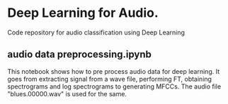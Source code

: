 # Deep Learning for Audio.
Code repository for audio classification using Deep Learning


## audio data preprocessing.ipynb
This notebook shows how to pre process audio data for deep learning. It goes from extracting signal from a wave file, performing FT, obtaining spectrograms and log spectrograms to generating MFCCs. The audio file "blues.00000.wav" is used for the same.
